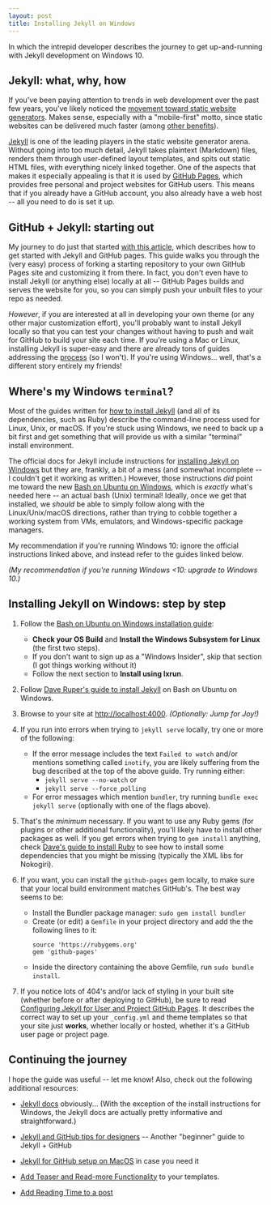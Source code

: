 ```yaml
---
layout: post
title: Installing Jekyll on Windows
---
```

In which the intrepid developer describes the journey to get up-and-running with Jekyll development on Windows 10.
<!--more-->

## Jekyll: what, why, how
If you've been paying attention to trends in web development over the past few years, you've likely noticed the
 [movement toward static website generators](https://www.smashingmagazine.com/2015/11/modern-static-website-generators-next-big-thing/). 
 Makes sense, especially with a "mobile-first" motto, since static websites can be delivered much faster (among [other benefits](https://wsvincent.com/static-vs-dynamic-websites-pros-and-cons/)).
 
 [Jekyll](https://jekyllrb.com/) is one of the leading players in the static website generator arena. Without going into too much detail, Jekyll takes plaintext (Markdown) files, renders them through user-defined
 layout templates, and spits out static HTML files, with everything nicely linked together. One of the aspects that makes it especially appealing is that it is used by [GitHub Pages](https://pages.github.com/), which provides free personal 
 and project websites for GitHub users. This means that if you already have a GitHub account, you also already have a web host -- all you need to do is set it up.
 
## GitHub + Jekyll: starting out
 
 My journey to do just that started [with this article](https://www.smashingmagazine.com/2014/08/build-blog-jekyll-github-pages/), which describes how to get started with Jekyll and GitHub pages.
  This guide walks you through the (very easy) process of forking a starting repository to your own GitHub Pages site and customizing it from there. 
  In fact, you don't even have to install Jekyll (or anything else) locally at all -- GitHub Pages builds and serves the website for you, so you can simply push your unbuilt files to your repo as needed.
  
  *However*, if you are interested at all in developing your own theme (or any other major customization effort), you'll probably want to install Jekyll locally so that you can test your changes without having to push and wait
  for GitHub to build your site each time. If you're using a Mac or Linux, installing Jekyll is super-easy and there are already tons of guides addressing the [process](https://www.taniarascia.com/make-a-static-website-with-jekyll/) (so I won't).
  If you're using Windows... well, that's a different story entirely my friends!
  
## Where's my Windows `terminal`?
  Most of the guides written for [how to install Jekyll](http://jekyllrb.com/docs/installation/) (and all of its dependencies, such as Ruby) describe the command-line process used for Linux, Unix, or macOS.
  If you're stuck using Windows, we need to back up a bit first and get something that will provide us with a similar "terminal" install environment.
  
  The official docs for Jekyll include instructions for [installing Jekyll on Windows](http://jekyllrb.com/docs/windows/) but they are, frankly, a bit of a mess (and somewhat incomplete -- I couldn't get it working as written.)
  However, those instructions *did* point me toward the new [Bash on Ubuntu on Windows](https://msdn.microsoft.com/en-us/commandline/wsl/about), which is *exactly* what's needed here -- an actual bash (Unix) terminal! Ideally, once we
  get that installed, we *should* be able to simply follow along with the Linux/Unix/macOS directions, rather than trying to cobble together a working system from VMs, emulators, and Windows-specific package managers.
  
  My recommendation if you're running Windows 10: ignore the official instructions linked above, and instead refer to the guides linked below.
  
  *(My recommendation if you're running Windows <10: upgrade to Windows 10.)*
  
## Installing Jekyll on Windows: step by step
  
  1. Follow the [Bash on Ubuntu on Windows installation guide](https://msdn.microsoft.com/en-us/commandline/wsl/install_guide):
     - **Check your OS Build** and **Install the Windows Subsystem for Linux** (the first two steps).
     - If you don't want to sign up as a "Windows Insider", skip that section (I got things working without it)
     - Follow the next section to **Install using lxrun**.
     
  2. Follow [Dave Ruper's guide to install Jekyll](http://daverupert.com/2016/04/jekyll-on-windows-with-bash/) on Bash on Ubuntu on Windows.
  
  3. Browse to your site at [http://localhost:4000](http://localhost:4000). *(Optionally: Jump for Joy!)*
  
  4. If you run into errors when trying to `jekyll serve` locally, try one or more of the following:
  
     - If the error message includes the text `Failed to watch` and/or mentions something called `inotify`, you are likely suffering from the bug described at the top of the above guide. Try running either:
          - `jekyll serve --no-watch` or
          - `jekyll serve --force_polling`
     - For error messages which mention `bundler`, try running `bundle exec jekyll serve` (optionally with one of the flags above).
  
  5. That's the *minimum* necessary. If you want to use any Ruby gems (for plugins or other additional functionality), you'll likely have to install other packages as well.
     If you get errors when trying to `gem install` anything, check [Dave's guide to install Ruby](http://daverupert.com/2016/06/ruby-on-rails-on-bash-on-ubuntu-on-windows/) to see how to install some
     dependencies that you might be missing (typically the XML libs for Nokogiri).
     
  6. If you want, you can install the `github-pages` gem locally, to make sure that your local build environment matches GitHub's. The best way seems to be:
     - Install the Bundler package manager: `sudo gem install bundler`
     - Create (or edit) a `Gemfile` in your project directory and add the the following lines to it:
         ~~~~~~~~~~
         source 'https://rubygems.org'
         gem 'github-pages'
         ~~~~~~~~~~~~
     - Inside the directory containing the above Gemfile, run `sudo bundle install`.
     
  7. If you notice lots of 404's and/or lack of styling in your built site (whether before or after deploying to GitHub), be sure
     to read [Configuring Jekyll for User and Project GitHub Pages](http://downtothewire.io/2015/08/15/configuring-jekyll-for-user-and-project-github-pages/).
     It describes the correct way to set up your `_config.yml` and theme templates so that your site just **works**, whether locally or hosted, whether it's a GitHub user page or project page.


## Continuing the journey

I hope the guide was useful -- let me know! Also, check out the following additional resources:
  
  - [Jekyll docs](http://jekyllrb.com/docs/usage/) obviously... (With the exception of the install instructions for Windows, the Jekyll docs are actually pretty informative and straightforward.)
  
  - [Jekyll and GitHub tips for designers](https://michellehertzfeld.com/thoughts/using-jekyll-and-github-tips-for-designers/) -- Another "beginner" guide to Jekyll + GitHub
  
  - [Jekyll for GitHub setup on MacOS](https://www.taniarascia.com/make-a-static-website-with-jekyll/) in case you need it
      
  - [Add Teaser and Read-more Functionality](http://www.seanbuscay.com/blog/jekyll-teaser-pager-and-read-more/) to your templates.
  
  - [Add Reading Time to a post](https://medium.com/@r3id/jekyll-tips-tricks-315dd45eab0c)